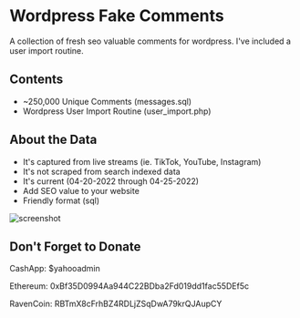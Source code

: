 # Wordpress Fake Comments
A collection of fresh seo valuable comments for wordpress. I've included a user import routine.

## Contents
 + ~250,000 Unique Comments (messages.sql)
 + Wordpress User Import Routine (user_import.php)

## About the Data
 + It's captured from live streams (ie. TikTok, YouTube, Instagram)
 + It's not scraped from search indexed data
 + It's current (04-20-2022 through 04-25-2022)
 + Add SEO value to your website
 + Friendly format (sql)

![screenshot](http://aarondeeds.gay/user_screenshot.jpg)

## Don't Forget to Donate
CashApp: $yahooadmin 

Ethereum: 0xBf35D0994Aa944C22BDba2Fd019dd1fac55DEf5c

RavenCoin: RBTmX8cFrhBZ4RDLjZSqDwA79krQJAupCY
